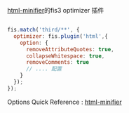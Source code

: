 
[html-minifier](https://www.npmjs.com/package/html-minifier)的fis3 optimizer 插件

```javascript

fis.match('third/**', {
  optimizer: fis.plugin('html',{
    option: {
      removeAttributeQuotes: true,
      collapseWhitespace: true,
      removeComments: true
      // .... 配置
    }
  });
});


```


Options Quick Reference : [html-minifier](https://www.npmjs.com/package/html-minifier)
